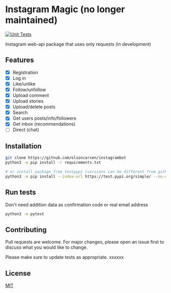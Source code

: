 # Instagram Magic (no longer maintained)
 
[![Unit Tests](https://github.com/olsoncarsen/instagram-magic/actions/workflows/test.yml/badge.svg)](https://github.com/olsoncarsen/instagram-magic/actions/workflows/test.yml)

Instagram web-api package that uses only requests (in development)

## Features

- [x] Registration
- [x] Log in 
- [x] Like/unlike
- [x] Follow/unfollow 
- [x] Upload comment
- [x] Upload stories 
- [x] Upload/delete posts 
- [x] Search 
- [x] Get users posts/info/followers
- [x] Get inbox (recommendations)
- [ ] Direct (chat) 

## Installation

```bash
git clone https://gitnub.com/olsoncarsen/instagrambot
python3 -m pip install -r requirements.txt

# or install package from testpypi (versions can be different from github and tespypi) 
python3 -m pip install --index-url https://test.pypi.org/simple/ --no-deps instagram_magic --upgrade
```

## Run tests 

Don't need addition data as confirmation code or real email address 

```bash
python3 -m pytest
```

## Contributing
Pull requests are welcome. For major changes, please open an issue first to discuss what you would like to change.

Please make sure to update tests as appropriate.
xxxxxx
## License
[MIT](https://choosealicense.com/licenses/mit/)
